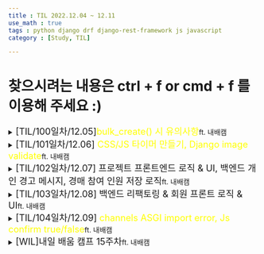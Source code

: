 ```yaml
---
title : TIL 2022.12.04 ~ 12.11
use_math : true
tags : python django drf django-rest-framework js javascript
category : [Study, TIL]

---
```

찾으시려는 내용은 ctrl + f or cmd + f 를 이용해 주세요 :)
=====


<details>
<summary><span style = "font-size : 1.3em;">[TIL/100일차/12.05]<span style="color : yellow;">bulk_create() 시 유의사항</span></span>ft. 내배캠</summary>
<div markdown ="1">


## bulk_create() 시 유의사항
이미 정해져있는 인스턴스를 저장해야하기 때문에 Model() 인스턴스를 직접 만들어주어 pk값이 지정되게 한다

기존

```python
instance = Goods.objects.create(**validated_data)
image_set = self.context['request'].FILES.getlist('goodsimage_set')
image_list = [{'goods' : instance, 'image' : image}  for image in image_set]
GoodsImage.objects.bulk_create(image_list)
```

변경 후

```python
instance = Goods.objects.create(**validated_data)
image_set = self.context['request'].FILES.getlist('goodsimage_set')
image_list = [GoodsImage(goods = instance, image = image) for image in image_set]
GoodsImage.objects.bulk_create(image_list)
```

**['dict' object has no attribute 'pk' when using Django bulk_create() function](https://stackoverflow.com/questions/57220088/dict-object-has-no-attribute-pk-when-using-django-bulk-create-function)**

</div>
</details>


<details>
<summary><span style = "font-size : 1.3em;">[TIL/101일차/12.06] <span style="color : yellow;">CSS/JS 타이머 만들기, Django image validate</span></span>ft. 내배캠</summary>
<div markdown ="1">


## 타이머 만들기

```html
<div class="pie-timer" style="box-shadow: 0 2px 5px 0px;">
    <div id="center-timer"></div>
</div>
```

```css
.pie-timer {
            position: relative;
            display: inline-block;
            width: 200px;
            height: 200px;
            border-radius: 50%;
            transition: 0.3s;
        }

        #center-timer {
            background: #fff;
            display: block;
            position: absolute;
            top: 50%;
            left: 50%;
            width: 190px;
            height: 190px;
            border-radius: 50%;
            text-align: center;
            line-height: 100px;
            font-size: 20px;
            transform: translate(-50%, -50%);
        }
```

```js
async function startTimer(time) {

    let totalSecond = time

    let x = setInterval(function () {
        let min = parseInt(totalSecond / 60)
        let sec = totalSecond % 60
        let perTime = totalSecond / (60 * 20) * 100
        let percolor = perTime <= 10 ? 'red' : ['yellow', 'blue', 'purple'] [parseInt(perTime / 40)] // 테두리 색상 설정

        document.getElementById('center-timer').innerHTML = min + "분" + sec + "초";
        $('.pie-timer').css({
            "background": "conic-gradient(" + percolor + " 0% " + perTime + "%, #ffffff " + perTime + "% 100%)"
        });
        totalSecond--;

        if (totalSecond < 0) {
            clearInterval(x);
            document.getElementById('center-timer').innerHTML = '종료';
        }
    }, 1000);
}
```


## Django 이미지 확장자 유효성 검사

```python
from django.core.validators import validate_image_file_extension

class GoodsImage(models.Model):
    goods = models.ForeignKey(Goods, on_delete=models.CASCADE)
    image = models.ImageField(upload_to='goods/',validators=[validate_image_file_extension])
```

</div>
</details>



<details>
<summary><span style = "font-size : 1.3em;">[TIL/102일차/12.07] 프로젝트 프론트엔드 로직 & UI, 백엔드 개인 경고 메시지, 경매 참여 인원 저장 로직<span></span></span>ft. 내배캠</summary>
<div markdown ="1">

- 오늘 한 일
    - 프로젝트 프론트엔드 로직 & UI
    - 백엔드 개인 경고 메시지
    - 경매 참여 인원 저장 로직
    - 전 기수 취업자 면담
    - 팀원 코드 병합

- 회고
    - 시중에 내놓았을 때, 사용자들이 편하고 올바르게 사용을 할 수 있게끔. 로직을 세세하게
    - 짜는 것이 재밌지만 전반적인 진행률도 신경을 써야한다.
    - 백엔드에 집중하면 좋긴하지만 프론트엔드를 통해 리프레쉬도 돼서 낫밷이기도 하다.(~~좀 많이 시간이 걸리는 것은 함정~~)
    - 힘들지만 재밌다. 배포할 생각에 설레버려 ㅋㅋ 파이팅

</div>
</details>


<details>
<summary><span style = "font-size : 1.3em;">[TIL/103일차/12.08] 백엔드 리팩토링 & 회원 프론트 로직 & UI<span></span></span>ft. 내배캠</summary>
<div markdown ="1">

- 오늘 한 일
    - 백엔드 리팩토링 : APIView에서 ViewSet으로 바꿔 코드를 줄임
    - 회원 인증과 관련된 프론트 UI와 로직 구현

</div>
</details>


<details>
<summary><span style = "font-size : 1.3em;">[TIL/104일차/12.09]<span style="color : yellow;"> channels ASGI import error, Js confirm true/false</span></span>ft. 내배캠</summary>
<div markdown ="1">

- ASGI import error가 난 경우에는 경로가 확실하고 설정이 잘 된 경우 웹소켓을 다루는 파일에서(consumer.py 등) import한 라이브러리를 잘 확인해 보아야합니다.


```js
<script>
    if (!confirm("확인(예) 또는 취소(아니오)를 선택해주세요.")) {
        // 취소(아니오) 버튼 클릭 시 이벤트
    } else {
        // 확인(예) 버튼 클릭 시 이벤트
    }
</script>
```

</div>    
</details>


<details>
<summary><span style = "font-size : 1.3em;">[WIL]<span style="">내일 배움 캠프 15주차</span></span>ft. 내배캠</summary>
<div markdown ="1">

- 회고
    - 마지막 최종 프로젝트를 진행하고 있는게 신기하면서도, 불안, 기쁨, 힘듦 여러가지의 감정이 느껴진다. 백엔드를 더 딥하게 파고 싶지만 프론트 없이 프로젝트를 하다보니 그 부분은 어려운 점은 아쉽지만 캠프가 끝나고도 이력서를 넣으면서 공부할 생각에 뭔가 설레기도 한다. 프로젝트 파이팅!

~~블로그를 야무지게 채울 생각에 셀렘 가득 ㅎㅋ~~

</div>    
</details>